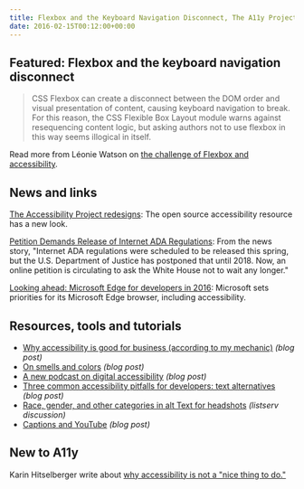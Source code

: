 ```yaml
---
title: Flexbox and the Keyboard Navigation Disconnect, The A11y Project Redesign, Captions and YouTube and More
date: 2016-02-15T00:12:00+00:00
---
```


## Featured: Flexbox and the keyboard navigation disconnect

> CSS Flexbox can create a disconnect between the DOM order and visual presentation of content, causing keyboard navigation to break. For this reason, the CSS Flexible Box Layout module warns against resequencing content logic, but asking authors not to use flexbox in this way seems illogical in itself.

Read more from Léonie Watson on [the challenge of Flexbox and accessibility](http://tink.uk/flexbox-the-keyboard-navigation-disconnect/).

## News and links

[The Accessibility Project redesigns](https://twitter.com/a11yproject/status/692360168387002373): The open source accessibility resource has a new look.

[Petition Demands Release of Internet ADA Regulations](http://kstp.com/news/stories/s4022227.shtml): From the news story, "Internet ADA regulations were scheduled to be released this spring, but the U.S. Department of Justice has postponed that until 2018. Now, an online petition is circulating to ask the White House not to wait any longer."

[Looking ahead: Microsoft Edge for developers in 2016](https://blogs.windows.com/msedgedev/2016/02/03/2016-platform-priorities/): Microsoft sets priorities for its Microsoft Edge browser, including accessibility.

## Resources, tools and tutorials

* [Why accessibility is good for business (according to my mechanic)](http://simplyaccessible.com/article/accessibility-according-to-my-mechanic/) _(blog post)_
* [On smells and colors](https://medium.com/@brownorama/on-smells-and-colors-c1b5a32b2293) _(blog post)_
* [A new podcast on digital accessibility](http://accessibleinsights.info/blog/2016/01/29/freshen-up-your-playlist-with-a-new-podcast-on-digital-accessibility/) _(blog post)_
* [Three common accessibility pitfalls for developers: text alternatives](http://simplyaccessible.com/article/three-pitfalls-text-alternatives/) _(blog post)_
* [Race, gender, and other categories in alt Text for headshots](http://webaim.org/discussion/mail_thread?thread=7326) _(listserv discussion)_
* [Captions and YouTube](http://www.webaxe.org/captions-and-youtube/) _(blog post)_

## New to A11y

Karin Hitselberger write about [why accessibility is not a "nice thing to do."](http://claimingcrip.blogspot.co.uk/2016/01/accessibility-is-not-nice-thing-to-do.html)